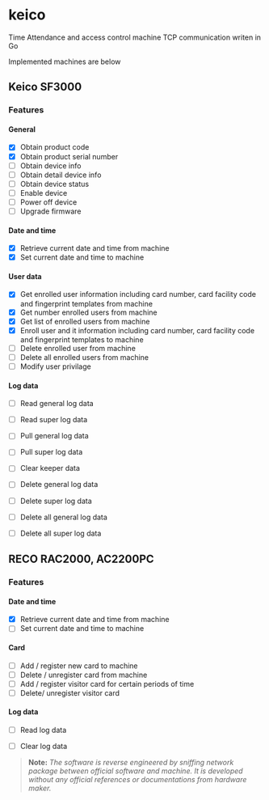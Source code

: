 # keico
Time Attendance and access control machine TCP communication writen in Go

Implemented machines are below
## Keico SF3000

### Features
#### General
- [x] Obtain product code
- [x] Obtain product serial number
- [ ] Obtain device info
- [ ] Obtain detail device info 
- [ ] Obtain device status
- [ ] Enable device
- [ ] Power off device
- [ ] Upgrade firmware
#### Date and time
- [x] Retrieve current date and time from machine
- [x] Set current date and time to machine
#### User data
- [x] Get enrolled user information including card number, card facility code and fingerprint templates from machine
- [x] Get number enrolled users from machine
- [x] Get list of enrolled users from machine
- [x] Enroll user and it information including card number, card facility code and fingerprint templates to machine
- [ ] Delete enrolled user from machine
- [ ] Delete all enrolled users from machine
- [ ] Modify user privilage
#### Log data
- [ ] Read general log data
- [ ] Read super log data
- [ ] Pull general log data
- [ ] Pull super log data 
- [ ] Clear keeper data
- [ ] Delete general log data
- [ ] Delete super log data
- [ ] Delete all general log data
- [ ] Delete all super log data


## RECO RAC2000, AC2200PC
### Features
#### Date and time
- [x] Retrieve current date and time from machine
- [ ] Set current date and time to machine
#### Card
- [ ] Add / register new card to machine 
- [ ] Delete / unregister card from machine
- [ ] Add / register visitor card for certain periods of time
- [ ] Delete/ unregister visitor card
#### Log data
- [ ] Read log data
- [ ] Clear log data 


> **Note:** _The software is reverse engineered by sniffing network package between official software and machine. It is developed without any official references or documentations from hardware maker._ 
